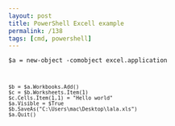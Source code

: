 ```yaml
---
layout: post
title: PowerShell Excell example
permalink: /138
tags: [cmd, powershell]
---
```


<code>$a = new-object -comobject excel.application

    $b = $a.Workbooks.Add()
    $c = $b.Worksheets.Item(1)
    $c.Cells.Item(1,1) = "Hello world"
    $a.Visible = $True
    $b.SaveAs("C:\Users\mac\Desktop\lala.xls")
    $a.Quit()

